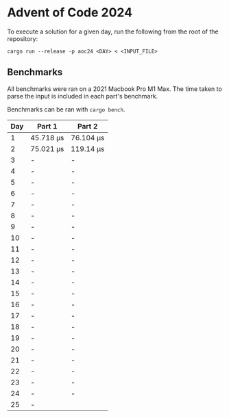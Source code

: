 # Advent of Code 2024

To execute a solution for a given day, run the following from the root of the
repository:

```
cargo run --release -p aoc24 <DAY> < <INPUT_FILE>
```

## Benchmarks

All benchmarks were ran on a 2021 Macbook Pro M1 Max. The time taken to parse
the input is included in each part's benchmark.

Benchmarks can be ran with `cargo bench`.

| Day | Part 1    | Part 2    |
| --- | ------    | ------    |
| 1   | 45.718 µs | 76.104 µs |
| 2   | 75.021 µs | 119.14 µs |
| 3   | - | - |
| 4   | - | - |
| 5   | - | - |
| 6   | - | - |
| 7   | - | - |
| 8   | - | - |
| 9   | - | - |
| 10  | - | - |
| 11  | - | - |
| 12  | - | - |
| 13  | - | - |
| 14  | - | - |
| 15  | - | - |
| 16  | - | - |
| 17  | - | - |
| 18  | - | - |
| 19  | - | - |
| 20  | - | - |
| 21  | - | - |
| 22  | - | - |
| 23  | - | - |
| 24  | - | - |
| 25  | - |           |
